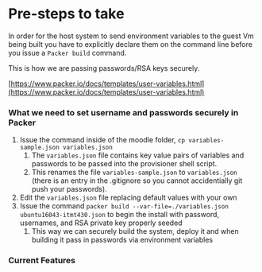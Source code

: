 # Pre-steps to take
In order for the host system to send environment variables to the guest Vm being built you have to explicitly declare them on the command line before you issue a ```Packer build``` command.

This is how we are passing passwords/RSA keys securely.

[https://www.packer.io/docs/templates/user-variables.html](https://www.packer.io/docs/templates/user-variables.html)

### What we need to set username and passwords securely in Packer
1) Issue the command inside of the moodle folder, ```cp variables-sample.json variables.json```
    1) The ```variables.json``` file contains key value pairs of variables and passwords to be passed into the provisioner shell script.
    1) This renames the file ```variables-sample.json``` to ```variables.json```  (there is an entry in the .gitignore so you cannot accidentially git push your passwords).
1) Edit the ```variables.json``` file replacing default values with your own    
1) Issue the command ```packer build --var-file=./variables.json ubuntu16043-itmt430.json``` to begin the install with password, usernames, and RSA private key properly seeded
    1) This way we can securely build the system, deploy it and when building it pass in passwords via environment variables

### Current Features
